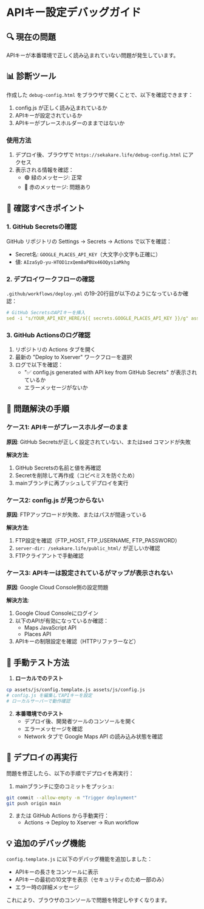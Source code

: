 # APIキー設定デバッグガイド

## 🔍 現在の問題

APIキーが本番環境で正しく読み込まれていない問題が発生しています。

## 📊 診断ツール

作成した `debug-config.html` をブラウザで開くことで、以下を確認できます：

1. config.js が正しく読み込まれているか
2. APIキーが設定されているか
3. APIキーがプレースホルダーのままではないか

### 使用方法

1. デプロイ後、ブラウザで `https://sekakare.life/debug-config.html` にアクセス
2. 表示される情報を確認：
   - 🟢 緑のメッセージ: 正常
   - 🔴 赤のメッセージ: 問題あり

## 🔧 確認すべきポイント

### 1. GitHub Secretsの確認

GitHub リポジトリの Settings → Secrets → Actions で以下を確認：

- Secret名: `GOOGLE_PLACES_API_KEY`（大文字小文字も正確に）
- 値: `AIzaSyD-yu-HTOD1zxQem8aPBUx46OQys1aMkhg`

### 2. デプロイワークフローの確認

`.github/workflows/deploy.yml` の19-20行目が以下のようになっているか確認：

```yaml
# GitHub SecretsのAPIキーを挿入
sed -i "s/YOUR_API_KEY_HERE/${{ secrets.GOOGLE_PLACES_API_KEY }}/g" assets/js/config.js
```

### 3. GitHub Actionsのログ確認

1. リポジトリの Actions タブを開く
2. 最新の "Deploy to Xserver" ワークフローを選択
3. ログで以下を確認：
   - "✅ config.js generated with API key from GitHub Secrets" が表示されているか
   - エラーメッセージがないか

## 🚀 問題解決の手順

### ケース1: APIキーがプレースホルダーのまま

**原因**: GitHub Secretsが正しく設定されていない、またはsed コマンドが失敗

**解決方法**:
1. GitHub Secretsの名前と値を再確認
2. Secretを削除して再作成（コピペミスを防ぐため）
3. mainブランチに再プッシュしてデプロイを実行

### ケース2: config.js が見つからない

**原因**: FTPアップロードが失敗、またはパスが間違っている

**解決方法**:
1. FTP設定を確認（FTP_HOST, FTP_USERNAME, FTP_PASSWORD）
2. `server-dir: /sekakare.life/public_html/` が正しいか確認
3. FTPクライアントで手動確認

### ケース3: APIキーは設定されているがマップが表示されない

**原因**: Google Cloud Console側の設定問題

**解決方法**:
1. Google Cloud Consoleにログイン
2. 以下のAPIが有効になっているか確認：
   - Maps JavaScript API
   - Places API
3. APIキーの制限設定を確認（HTTPリファラーなど）

## 📝 手動テスト方法

1. **ローカルでのテスト**
```bash
cp assets/js/config.template.js assets/js/config.js
# config.js を編集してAPIキーを設定
# ローカルサーバーで動作確認
```

2. **本番環境でのテスト**
   - デプロイ後、開発者ツールのコンソールを開く
   - エラーメッセージを確認
   - Network タブで Google Maps API の読み込み状態を確認

## 🔄 デプロイの再実行

問題を修正したら、以下の手順でデプロイを再実行：

1. mainブランチに空のコミットをプッシュ:
```bash
git commit --allow-empty -m "Trigger deployment"
git push origin main
```

2. または GitHub Actions から手動実行：
   - Actions → Deploy to Xserver → Run workflow

## 💡 追加のデバッグ機能

`config.template.js` に以下のデバッグ機能を追加しました：

- APIキーの長さをコンソールに表示
- APIキーの最初の10文字を表示（セキュリティのため一部のみ）
- エラー時の詳細メッセージ

これにより、ブラウザのコンソールで問題を特定しやすくなります。